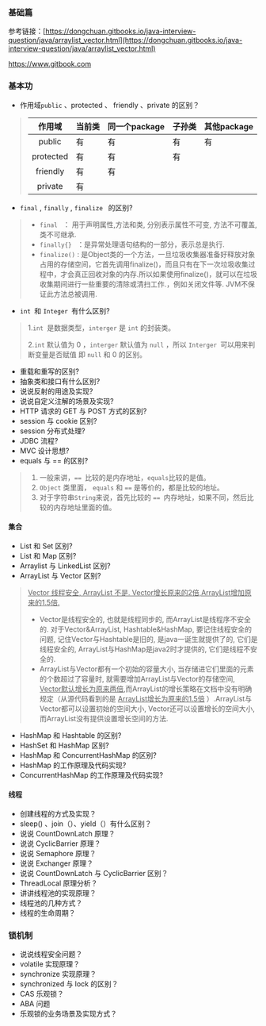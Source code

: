 ### 基础篇

参考链接：[https://dongchuan.gitbooks.io/java-interview-question/java/arraylist_vector.html](https://dongchuan.gitbooks.io/java-interview-question/java/arraylist_vector.html)

https://www.gitbook.com

### 基本功

* 作用域`public` 、protected 、 friendly 、private 的区别？

> |    作用域    | 当前类  | 同一个package | 子孙类  | 其他package |
> | :-------: | ---- | ---------- | ---- | --------- |
> |  public   | 有    | 有          | 有    | 有         |
> | protected | 有    | 有          | 有    |           |
> | friendly  | 有    | 有          |      |           |
> |  private  | 有    |            |      |           |

* `final` , `finally` , `finalize ` 的区别?

> * `final ` ： 用于声明属性,方法和类, 分别表示属性不可变, 方法不可覆盖, 类不可继承.
> * `finally{} ` ：是异常处理语句结构的一部分，表示总是执行.
> * `finalize()` : 是Object类的一个方法，一旦垃圾收集器准备好释放对象占用的存储空间，它首先调用finalize()，而且只有在下一次垃圾收集过程中，才会真正回收对象的内存.所以如果使用finalize()，就可以在垃圾收集期间进行一些重要的清除或清扫工作.，例如关闭文件等. JVM不保证此方法总被调用.

* `int `和 `Integer `有什么区别?

> 1.`int `是数据类型，`interger` 是 `int` 的封装类。
>
> 2.`int` 默认值为 0 ，`interger` 默认值为 `null` ，所以 `Interger `可以用来判断变量是否赋值 即 `null` 和 0 的区别。

* 重载和重写的区别?
* 抽象类和接口有什么区别?
* 说说反射的用途及实现?
* 说说自定义注解的场景及实现?
* HTTP 请求的 GET 与 POST 方式的区别?
* session 与 cookie 区别?
* session 分布式处理?
* JDBC 流程?
* MVC 设计思想?
* equals 与 == 的区别?

> 1. 一般来讲，`== `比较的是内存地址，`equals`比较的是值。
> 2. `Object` 类里面， `equals` 和 `==` 是等价的，都是比较的地址。
> 3. 对于字符串`String`来说，首先比较的 `== `内存地址，如果不同，然后比较的内存地址里面的值。

#### 集合

* List 和 Set 区别?
* List 和 Map 区别?
* Arraylist 与 LinkedList 区别?
* ArrayList 与 Vector 区别?


> <u>Vector 线程安全, ArrayList 不是. Vector增长原来的2倍,ArrayList增加原来的1.5倍.</u> 
>
> * Vector是线程安全的, 也就是线程同步的, 而ArrayList是线程序不安全的. 对于Vector&ArrayList, Hashtable&HashMap, 要记住线程安全的问题, 记住Vector与Hashtable是旧的, 是java一诞生就提供了的, 它们是线程安全的, ArrayList与HashMap是java2时才提供的, 它们是线程不安全的.
> * ArrayList与Vector都有一个初始的容量大小, 当存储进它们里面的元素的个数超过了容量时, 就需要增加ArrayList与Vector的存储空间, <u>Vector默认增长为原来两倍</u>,而ArrayList的增长策略在文档中没有明确规定（从源代码看到的是  <u>ArrayList增长为原来的1.5倍</u> ）.ArrayList与Vector都可以设置初始的空间大小, Vector还可以设置增长的空间大小, 而ArrayList没有提供设置增长空间的方法.

* HashMap 和 Hashtable 的区别?
* HashSet 和 HashMap 区别?
* HashMap 和 ConcurrentHashMap 的区别?
* HashMap 的工作原理及代码实现?
* ConcurrentHashMap 的工作原理及代码实现?



#### 线程

* 创建线程的方式及实现？
* sleep() 、join（）、yield（）有什么区别？
* 说说 CountDownLatch 原理？
* 说说 CyclicBarrier 原理？
* 说说 Semaphore 原理？
* 说说 Exchanger 原理？
* 说说 CountDownLatch 与 CyclicBarrier 区别？
* ThreadLocal 原理分析？
* 讲讲线程池的实现原理？
* 线程池的几种方式？
* 线程的生命周期？

### 锁机制

* 说说线程安全问题？
* volatile 实现原理？
* synchronize 实现原理？
* synchronized 与 lock 的区别？
* CAS 乐观锁？
* ABA 问题
* 乐观锁的业务场景及实现方式？







